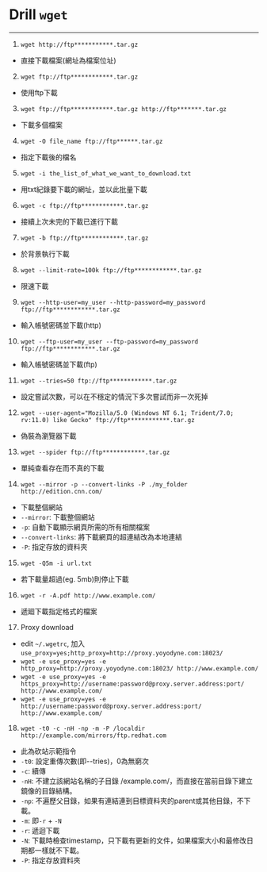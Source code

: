 # Drill `wget`
---

1. `wget http://ftp***********.tar.gz`
  - 直接下載檔案(網址為檔案位址)
2. `wget ftp://ftp************.tar.gz`
  - 使用ftp下載
3. `wget ftp://ftp************.tar.gz http://ftp*******.tar.gz`
  - 下載多個檔案
4. `wget -O file_name ftp://ftp******.tar.gz`
  - 指定下載後的檔名
5. `wget -i the_list_of_what_we_want_to_download.txt`
  - 用txt紀錄要下載的網址，並以此批量下載
6. `wget -c ftp://ftp************.tar.gz`
  - 接續上次未完的下載已進行下載
7. `wget -b ftp://ftp************.tar.gz`
  - 於背景執行下載
8. `wget --limit-rate=100k ftp://ftp************.tar.gz`
  - 限速下載
9. `wget --http-user=my_user --http-password=my_password ftp://ftp************.tar.gz`
  - 輸入帳號密碼並下載(http)
10. `wget --ftp-user=my_user --ftp-password=my_password ftp://ftp************.tar.gz`
  - 輸入帳號密碼並下載(ftp)
11. `wget --tries=50 ftp://ftp************.tar.gz`
  - 設定嘗試次數，可以在不穩定的情況下多次嘗試而非一次死掉
12. `wget --user-agent="Mozilla/5.0 (Windows NT 6.1; Trident/7.0; rv:11.0) like Gecko" ftp://ftp************.tar.gz`
  - 偽裝為瀏覽器下載
13. `wget --spider ftp://ftp************.tar.gz`
  - 單純查看存在而不真的下載
14. `wget --mirror -p --convert-links -P ./my_folder http://edition.cnn.com/`
  - 下載整個網站
  - `--mirror`: 下載整個網站
  - `-p`: 自動下載顯示網頁所需的所有相關檔案
  - `--convert-links`: 將下載網頁的超連結改為本地連結
  - `-P`: 指定存放的資料夾
15. `wget -Q5m -i url.txt`
  - 若下載量超過(eg. 5mb)則停止下載
16. `wget -r -A.pdf http://www.example.com/`
  - 遞廻下載指定格式的檔案
17. Proxy download
  - edit `~/.wgetrc`, 加入`use_proxy=yes;http_proxy=http://proxy.yoyodyne.com:18023/`
  - `wget -e use_proxy=yes -e http_proxy=http://proxy.yoyodyne.com:18023/ http://www.example.com/`
  - `wget -e use_proxy=yes -e https_proxy=http://username:password@proxy.server.address:port/ http://www.example.com/`
  - `wget -e use_proxy=yes -e http://username:password@proxy.server.address:port/ http://www.example.com/`
18. `wget -t0 -c -nH -np -m -P /localdir http://example.com/mirrors/ftp.redhat.com`
  - 此為砍站示範指令
  - `-t0`: 設定重傳次數(即--tries)，0為無窮次
  - `-c`: 續傳
  - `-nH`: 不建立該網站名稱的子目錄 /example.com/，而直接在當前目錄下建立鏡像的目錄結構。
  - `-np`: 不遍歷父目錄，如果有連結連到目標資料夾的parent或其他目錄，不下載。
  - `-m`: 即`-r` + `-N`
  - `-r`: 遞迴下載
  - `-N`: 下載時檢查timestamp，只下載有更新的文件，如果檔案大小和最修改日期都一樣就不下載。
  - `-P`: 指定存放資料夾